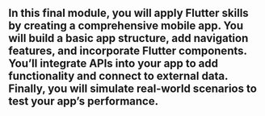 ## In this final module, you will apply Flutter skills by creating a comprehensive mobile app. You will build a basic app structure, add navigation features, and incorporate Flutter components. You’ll integrate APIs into your app to add functionality and connect to external data. Finally, you will simulate real-world scenarios to test your app’s performance.